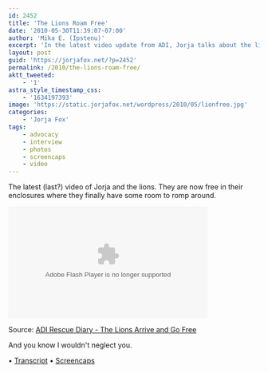 ```yaml
---
id: 2452
title: 'The Lions Roam Free'
date: '2010-05-30T11:39:07-07:00'
author: 'Mika E. (Ipstenu)'
excerpt: 'In the latest video update from ADI, Jorja talks about the lions and they go free. Video, transcript and screencaps are all up.'
layout: post
guid: 'https://jorjafox.net/?p=2452'
permalink: /2010/the-lions-roam-free/
aktt_tweeted:
    - '1'
astra_style_timestamp_css:
    - '1634197393'
image: 'https://static.jorjafox.net/wordpress/2010/05/lionfree.jpg'
categories:
    - 'Jorja Fox'
tags:
    - advocacy
    - interview
    - photos
    - screencaps
    - video
---
```


The latest (last?) video of Jorja and the lions.  They are now free in their enclosures where they finally have some room to romp around.

<embed src="http://v.wordpress.com/wp-content/plugins/video/flvplayer.swf?ver=1.21" type="application/x-shockwave-flash" width="400" height="224" seamlesstabbing="true" allowfullscreen="true" allowscriptaccess="always" overstretch="true" flashvars="guid=LW784kHs&amp;width=400&amp;height=224&amp;locksize=no&amp;dynamicseek=false&amp;qc_publisherId=p-18-mFEk4J448M" title=""></embed>

Source: <a href="http://adirescuediary.com/2010/05/29/rescue-diary-the-lions-arrive-and-go-free/">ADI Rescue Diary - The Lions Arrive and Go Free</a>

And you know I wouldn't neglect you.

&bull; <a href="https://jorjafox.net/wiki/ADI_Rescue_Diary_(28_May_2010)">Transcript</a>
&bull; <a href="https://jorjafox.net/gallery/tv/advocacy/20100500-adilions/28-free/">Screencaps</a>
